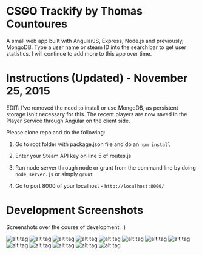 # CSGO Trackify by Thomas Countoures
A small web app built with AngularJS, Express, Node.js and previously, MongoDB. Type a user name or steam ID into the search bar to get user statistics. I will continue to add more to this app over time.


# Instructions (Updated) - November 25, 2015

EDIT: I've removed the need to install or use MongoDB, as persistent storage isn't necessary for this. The recent players are now saved in the Player Service through Angular on the client side.

Please clone repo and do the following:

1. Go to root folder with package.json file and do an `npm install`

2. Enter your Steam API key on line 5 of routes.js

3. Run node server through node or grunt from the command line by doing `node server.js` or simply `grunt`

4. Go to port 8000 of your localhost - `http://localhost:8000/`

# Development Screenshots

Screenshots over the course of development. :)

![alt tag](https://raw.github.com/thomascountoures/project_synergy/screenshots/screenshots/cs1.png)
![alt tag](https://raw.github.com/thomascountoures/project_synergy/screenshots/screenshots/cs2.png)
![alt tag](https://raw.github.com/thomascountoures/project_synergy/screenshots/screenshots/cs3.png)
![alt tag](https://raw.github.com/thomascountoures/project_synergy/screenshots/screenshots/cs6.png)
![alt tag](https://raw.github.com/thomascountoures/project_synergy/screenshots/screenshots/cs8.png)
![alt tag](https://raw.github.com/thomascountoures/project_synergy/screenshots/screenshots/cs10.png)
![alt tag](https://raw.github.com/thomascountoures/project_synergy/screenshots/screenshots/cs11.png)
![alt tag](https://raw.github.com/thomascountoures/project_synergy/screenshots/screenshots/cs13.png)
![alt tag](https://raw.github.com/thomascountoures/project_synergy/screenshots/screenshots/cs14.png)
![alt tag](https://raw.github.com/thomascountoures/project_synergy/screenshots/screenshots/cs16.png)
![alt tag](https://raw.github.com/thomascountoures/project_synergy/screenshots/screenshots/cs17.png)
![alt tag](https://raw.github.com/thomascountoures/project_synergy/screenshots/screenshots/cs18.png)
![alt tag](https://raw.github.com/thomascountoures/project_synergy/screenshots/screenshots/cs19.png)




